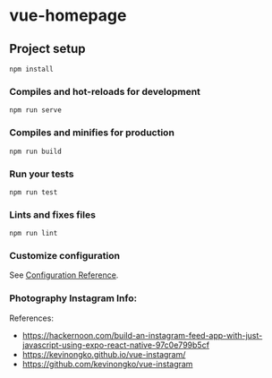 # vue-homepage

## Project setup
```
npm install
```

### Compiles and hot-reloads for development
```
npm run serve
```

### Compiles and minifies for production
```
npm run build
```

### Run your tests
```
npm run test
```

### Lints and fixes files
```
npm run lint
```

### Customize configuration
See [Configuration Reference](https://cli.vuejs.org/config/).

### Photography Instagram Info:
References: 
* https://hackernoon.com/build-an-instagram-feed-app-with-just-javascript-using-expo-react-native-97c0e799b5cf
* https://kevinongko.github.io/vue-instagram/
* https://github.com/kevinongko/vue-instagram
